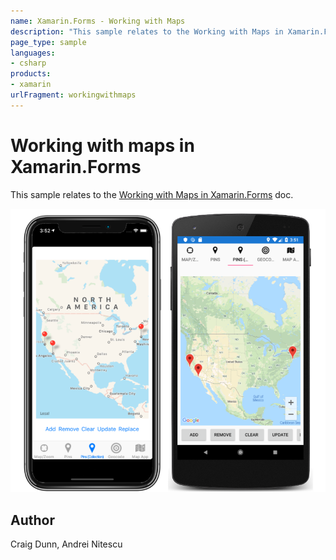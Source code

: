 ```yaml
---
name: Xamarin.Forms - Working with Maps
description: "This sample relates to the Working with Maps in Xamarin.Forms doc #ui #map"
page_type: sample
languages:
- csharp
products:
- xamarin
urlFragment: workingwithmaps
---
```

# Working with maps in Xamarin.Forms

This sample relates to the [Working with Maps in Xamarin.Forms](https://docs.microsoft.com/xamarin/xamarin-forms/user-interface/map) doc.

![Working with Maps application screenshot](Screenshots/01All.png "Working with Maps application screenshot")

## Author

Craig Dunn, Andrei Nitescu
